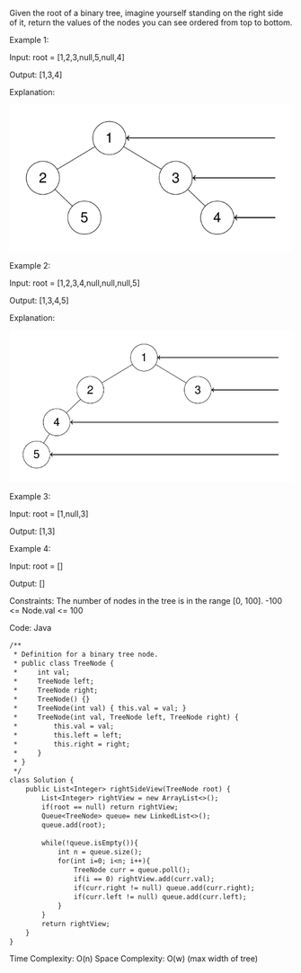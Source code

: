 Given the root of a binary tree, imagine yourself standing on the right side of it, return the values of the nodes you can see ordered from top to bottom.

Example 1:

Input: root = [1,2,3,null,5,null,4]

Output: [1,3,4]

Explanation:

![right view 1](Images/rightview1.png)


Example 2:

Input: root = [1,2,3,4,null,null,null,5]

Output: [1,3,4,5]

Explanation:

![right view 2](Images/rightview2.png)


Example 3:

Input: root = [1,null,3]

Output: [1,3]


Example 4:

Input: root = []

Output: []

Constraints:
The number of nodes in the tree is in the range [0, 100].
-100 <= Node.val <= 100

Code: Java

```
/**
 * Definition for a binary tree node.
 * public class TreeNode {
 *     int val;
 *     TreeNode left;
 *     TreeNode right;
 *     TreeNode() {}
 *     TreeNode(int val) { this.val = val; }
 *     TreeNode(int val, TreeNode left, TreeNode right) {
 *         this.val = val;
 *         this.left = left;
 *         this.right = right;
 *     }
 * }
 */
class Solution {
    public List<Integer> rightSideView(TreeNode root) {
        List<Integer> rightView = new ArrayList<>();
        if(root == null) return rightView;
        Queue<TreeNode> queue= new LinkedList<>();
        queue.add(root);

        while(!queue.isEmpty()){
            int n = queue.size();
            for(int i=0; i<n; i++){
                TreeNode curr = queue.poll();
                if(i == 0) rightView.add(curr.val);
                if(curr.right != null) queue.add(curr.right);
                if(curr.left != null) queue.add(curr.left);
            }
        }
        return rightView;
    }
}
```
Time Complexity: O(n)
Space Complexity: O(w) (max width of tree)
